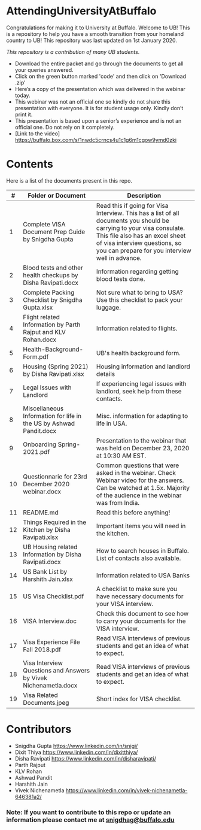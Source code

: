 # AttendingUniversityAtBuffalo
Congratulations for making it to University at Buffalo. Welcome to UB! This is a repository to help you have a smooth transition from your homeland country to UB! This repository was last updated on 1st January 2020.

*This repository is a contribution of many UB students.* 

- Download the entire packet and go through the documents to get all your queries answered. 
- Click on the green button marked 'code' and then click on 'Download .zip'
- Here’s a copy of the presentation which was delivered in the webinar today. 
- This webinar was not an official one so kindly do not share this presentation with everyone. It is for student usage only. Kindly don’t print it. 
- This presentation is based upon a senior’s experience and is not an official one. Do not rely on it completely.
- [Link to the video] https://buffalo.box.com/s/1nwdc5crncs4u1c1g6m1cgow9ymd0zki



# Contents

Here is a list of the documents present in this repo. 

|#| Folder or Document                                                          | Description
|-|-----------------------------------------------------------------------------|-------------
|1|Complete VISA Document Prep Guide by Snigdha Gupta                           | Read this if going for Visa Interview. This has a list of all documents you should be carrying to your visa consulate. This file also has an excel sheet of visa interview questions, so you can prepare for you interview well in advance.
|2|Blood tests and other health checkups by Disha Ravipati.docx                 | Information regarding getting blood tests done.
|3|Complete Packing Checklist by Snigdha Gupta.xlsx                             | Not sure what to bring to USA? Use this checklist to pack your luggage.
|4|Flight related Information by Parth Rajput and KLV Rohan.docx                | Information related to flights.
|5|Health-Background-Form.pdf                                                   | UB's health background form.
|6|Housing (Spring 2021) by Disha Ravipati.xlsx                                 | Housing information and landlord details
|7|Legal Issues with Landlord                                                   | If experiencing legal issues with landlord, seek help from these contacts.
|8|Miscellaneous Information for life in the US by Ashwad Pandit.docx           | Misc. information for adapting to life in USA.
|9|Onboarding Spring-2021.pdf                                                   | Presentation to the webinar that was held on December 23, 2020 at 10:30 AM EST.
|10|Questionnarie for 23rd December 2020 webinar.docx                           | Common questions that were asked in the webinar. Check Webinar video for the answers. Can be watched at 1.5x. Majority of the audience in the webinar was from India.
|11|README.md                                                                   | Read this before anything!
|12|Things Required in the Kitchen by Disha Ravipati.xlsx                       | Important items you will need in the kitchen.
|13|UB Housing related Information by Disha Ravipati.docx                       | How to search houses in Buffalo. List of contacts also available.
|14|US Bank List by Harshith Jain.xlsx                                          | Information related to USA Banks
|15|US Visa Checklist.pdf                                                       | A checklist to make sure you have necessary documents for your VISA interview.
|16|VISA Interview.doc                                                          | Check this document to see how to carry your documents for the VISA interview.
|17|Visa Experience File Fall 2018.pdf                                          | Read VISA interviews of previous students and get an idea of what to expect.
|18|Visa Interview Questions and Answers by Vivek Nichenametla.docx             | Read VISA interviews of previous students and get an idea of what to expect.
|19|Visa Related Documents.jpeg                                                 | Short index for VISA checklist.

# Contributors
- Snigdha Gupta https://www.linkedin.com/in/snigi/
- Dixit Thiya https://www.linkedin.com/in/dixitthiya/
- Disha Ravipati https://www.linkedin.com/in/disharavipati/
- Parth Rajput
- KLV Rohan
- Ashwad Pandit
- Harshith Jain
- Vivek Nichenametla https://www.linkedin.com/in/vivek-nichenametla-646381a2/

### Note: If you want to contribute to this repo or update an information please contact me at snigdhag@buffalo.edu
